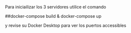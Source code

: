 Para iniciailizar los 3 servidores utilice el comando

##docker-compose build & docker-compose up

y revise su Docker Desktop para ver los puertos accessibles
